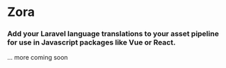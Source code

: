 # Zora

### Add your Laravel language translations to your asset pipeline for use in Javascript packages like Vue or React.

 ... more coming soon 

